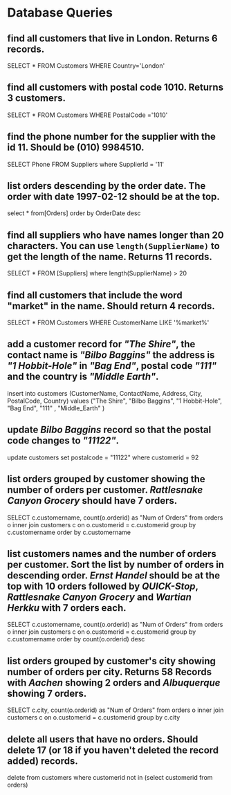 # Database Queries

## find all customers that live in London. Returns 6 records.
SELECT * FROM Customers WHERE Country='London' 
## find all customers with postal code 1010. Returns 3 customers.
SELECT * FROM Customers WHERE PostalCode ='1010'
## find the phone number for the supplier with the id 11. Should be (010) 9984510.
SELECT Phone FROM Suppliers where SupplierId = '11'
## list orders descending by the order date. The order with date 1997-02-12 should be at the top.
select * from[Orders] order by OrderDate desc
## find all suppliers who have names longer than 20 characters. You can use `length(SupplierName)` to get the length of the name. Returns 11 records.
SELECT * FROM [Suppliers] where length(SupplierName) > 20
## find all customers that include the word "market" in the name. Should return 4 records.
SELECT * FROM Customers WHERE CustomerName LIKE '%market%'
## add a customer record for _"The Shire"_, the contact name is _"Bilbo Baggins"_ the address is _"1 Hobbit-Hole"_ in _"Bag End"_, postal code _"111"_ and the country is _"Middle Earth"_.
insert into customers (CustomerName, ContactName, Address, City, PostalCode, Country) values ("The Shire", "Bilbo Baggins", "1 Hobbit-Hole", "Bag End", "111" , "Middle_Earth" )
## update _Bilbo Baggins_ record so that the postal code changes to _"11122"_.
update customers set postalcode = "11122" where customerid = 92
## list orders grouped by customer showing the number of orders per customer. _Rattlesnake Canyon Grocery_ should have 7 orders.
SELECT c.customername, count(o.orderid) as "Num of Orders" from orders o inner join customers c on o.customerid = c.customerid group by c.customername order by c.customername
## list customers names and the number of orders per customer. Sort the list by number of orders in descending order. _Ernst Handel_ should be at the top with 10 orders followed by _QUICK-Stop_, _Rattlesnake Canyon Grocery_ and _Wartian Herkku_ with 7 orders each.
SELECT c.customername, count(o.orderid) as "Num of Orders" from orders o inner join customers c on o.customerid = c.customerid group by c.customername order by count(o.orderid) desc
## list orders grouped by customer's city showing number of orders per city. Returns 58 Records with _Aachen_ showing 2 orders and _Albuquerque_ showing 7 orders.
SELECT c.city, count(o.orderid) as "Num of Orders" from orders o inner join customers c on o.customerid = c.customerid group by c.city
## delete all users that have no orders. Should delete 17 (or 18 if you haven't deleted the record added) records.
delete from customers where customerid not in (select customerid from orders)
        